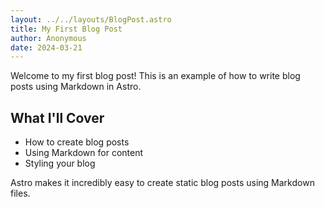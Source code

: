 ```yaml
---
layout: ../../layouts/BlogPost.astro
title: My First Blog Post
author: Anonymous
date: 2024-03-21
---
```


Welcome to my first blog post! This is an example of how to write blog posts using Markdown in Astro.

## What I'll Cover

- How to create blog posts
- Using Markdown for content
- Styling your blog

Astro makes it incredibly easy to create static blog posts using Markdown files.
